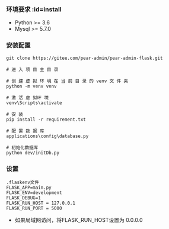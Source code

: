 ### 环境要求 :id=install
- Python >= 3.6
- Mysql >= 5.7.0

###  安装配置
```shell
git clone https://gitee.com/pear-admin/pear-admin-flask.git

# 进 入 项 目 主 目 录

# 创 建 虚 拟 环 境 在 当 前 目 录 的 venv 文 件 夹
python -m venv venv

# 激 活 虚 拟环 境
venv\Scripts\activate

# 安 装
pip install -r requirement.txt

# 配 置 数 据 库
applications\config\database.py

# 初始化数据库
python dev/initDb.py

```



### 设置

```.flaskenv
.flaskenv文件
FLASK_APP=main.py
FLASK_ENV=development
FLASK_DEBUG=1
FLASK_RUN_HOST = 127.0.0.1
FLASK_RUN_PORT = 5000
```



- 如果局域网访问，将FLASK_RUN_HOST设置为 0.0.0.0

  